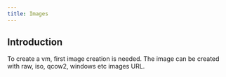 ```yaml
---
title: Images
---
```

## Introduction

To create a vm, first image creation is needed. The image can be created with raw, iso, qcow2, windows etc images URL.
